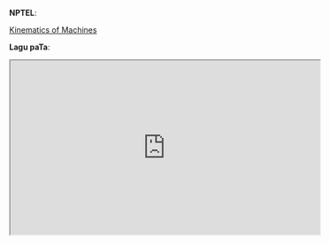 **NPTEL**:

[Kinematics of Machines](<video src="https://www.youtube.com/embed/MJeRFzs4oRU"  allowfullscreen>)

**Lagu paTa**:

<iframe width="560" height="315" src="https://www.youtube.com/embed/ny0WozCsSiM"  allowfullscreen></iframe>